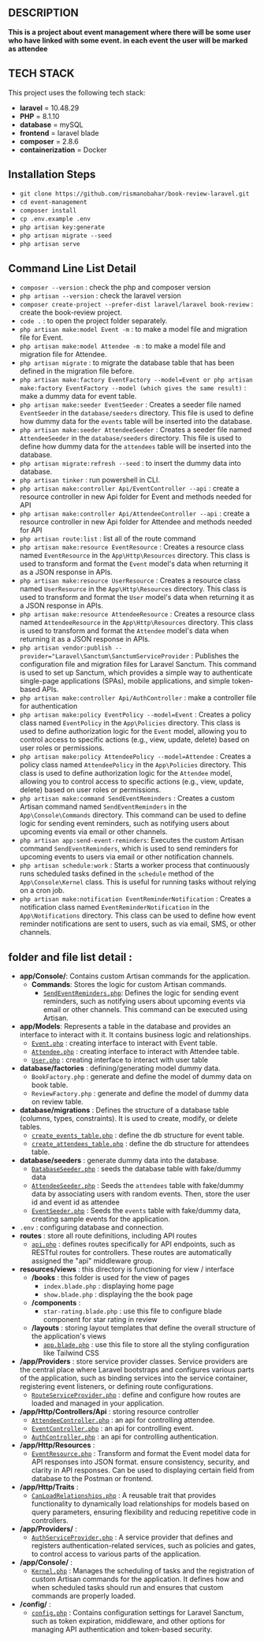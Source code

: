 ## DESCRIPTION

**This is a project about event management where there will be some user who have linked with some event. in each event the user will be marked as attendee**

## TECH STACK

This project uses the following tech stack:
- **laravel** = 10.48.29
- **PHP** = 8.1.10
- **database** = mySQL
- **frontend** = laravel blade
- **composer** = 2.8.6
- **containerization** = Docker

## Installation Steps
                               
- `git clone https://github.com/rismanobahar/book-review-laravel.git`
- `cd event-management`
- `composer install`
- `cp .env.example .env`
- `php artisan key:generate`
- `php artisan migrate --seed`
- `php artisan serve`

## Command Line List Detail

- `composer --version` : check the php and composer version
- `php artisan --version` : check the laravel version
- `composer create-project --prefer-dist laravel/laravel book-review` : create the book-review project.
- `code .` : to open the project folder separately.
- `php artisan make:model Event -m` : to make a model file and migration file for Event.
- `php artisan make:model Attendee -m` : to make a model file and migration file for Attendee.
- `php artisan migrate` : to migrate the database table that has been defined in the migration file before.
- `php artisan make:factory EventFactory --model=Event or php artisan make:factory EventFactory --model (which gives the same result)` : make a dummy data for event table.
- `php artisan make:seeder EventSeeder` : Creates a seeder file named `EventSeeder` in the `database/seeders` directory. This file is used to define how dummy data for the `events` table will be inserted into the database.
- `php artisan make:seeder AttendeeSeeder` : Creates a seeder file named `AttendeeSeeder` in the `database/seeders` directory. This file is used to define how dummy data for the `attendees` table will be inserted into the database.
- `php artisan migrate:refresh --seed` : to insert the dummy data into database.
- `php artisan tinker` : run powershell in CLI.
- `php artisan make:controller Api/EventController --api` : create a resource controller in new Api folder for Event and methods needed for API
- `php artisan make:controller Api/AttendeeController --api` : create a resource controller in new Api folder for Attendee and methods needed for API
- `php artisan route:list` : list all of the route command
- `php artisan make:resource EventResource` : Creates a resource class named
`EventResource` in the `App\Http\Resources` directory. This class is used to transform and format the `Event` model's data when returning it as a JSON response in APIs.
- `php artisan make:resource UserResource` : Creates a resource class named
`UserResource` in the `App\Http\Resources` directory. This class is used to transform and format the `User` model's data when returning it as a JSON response in APIs.
- `php artisan make:resource AttendeeResource` : Creates a resource class named
`AttendeeResource` in the `App\Http\Resources` directory. This class is used to transform and format the `Attendee` model's data when returning it as a JSON response in APIs.
- `php artisan vendor:publish --provider="Laravel\Sanctum\SanctumServiceProvider` : Publishes the configuration file and migration files for Laravel Sanctum. This command is used to set up Sanctum, which provides a simple way to authenticate single-page applications (SPAs), mobile applications, and simple token-based APIs.
- `php artisan make:controller Api/AuthController` : make a controller file for authentication
- `php artisan make:policy EventPolicy --model=Event` : Creates a policy class named `EventPolicy` in the `App\Policies` directory. This class is used to define authorization logic for the `Event` model, allowing you to control access to specific actions (e.g., view, update, delete) based on user roles or permissions.
- `php artisan make:policy AttendeePolicy --model=Attendee` : Creates a policy class named `AttendeePolicy` in the `App\Policies` directory. This class is used to define authorization logic for the `Attendee` model, allowing you to control access to specific actions (e.g., view, update, delete) based on user roles or permissions.
- `php artisan make:command SendEventReminders` : Creates a custom Artisan command named `SendEventReminders` in the `App\Console\Commands` directory. This command can be used to define logic for sending event reminders, such as notifying users about upcoming events via email or other channels.
- `php artisan app:send-event-reminders`: Executes the custom Artisan command `SendEventReminders`, which is used to send reminders for upcoming events to users via email or other notification channels.
- `php artisan schedule:work` : Starts a worker process that continuously runs scheduled tasks defined in the `schedule` method of the `App\Console\Kernel` class. This is useful for running tasks without relying on a cron job.
- `php artisan make:notification EventReminderNotification` : Creates a notification class named `EventReminderNotification` in the `App\Notifications` directory. This class can be used to define how event reminder notifications are sent to users, such as via email, SMS, or other channels.

## folder and file list detail : 

- **app/Console/**: Contains custom Artisan commands for the application.
    - **Commands**: Stores the logic for custom Artisan commands.
        - [`SendEventReminders.php`](/app/Console/Commands/SendEventReminders.php): Defines the logic for sending event reminders, such as notifying users about upcoming events via email or other channels. This command can be executed using Artisan.
- **app/Models**: Represents a table in the database and provides an interface to interact with it. It contains business logic and relationships.
    - [`Event.php`](/app/Models/Event.php) : creating interface to interact with Event table.
    - [`Attendee.php`](/app/Models/Attendee.php) : creating interface to interact with Attendee table.
    - [`User.php`](/app/Models/User.php) : creating interface to interact with user table
- **database/factories** : defining/generating model dummy data.
    - `BookFactory.php` :  generate and define the model of dummy data on book table.
    - `ReviewFactory.php` : generate and define the model of dummy data on review table.
- **database/migrations** : Defines the structure of a database table (columns, types, constraints). It is used to create, modify, or delete tables.
    - [`create_events_table.php`](/database/migrations/2025_04_03_103429_create_events_table.php) : define the db structure for event table.
    - [`create_attendees_table.php`](/database/migrations/2025_04_03_103448_create_attendees_table.php) : define the db structure for attendees table.
- **database/seeders** : generate dummy data into the database.
    - [`DatabaseSeeder.php`](/database/seeders/DatabaseSeeder.php) : seeds the database table with fake/dummy data
    - [`AttendeeSeeder.php`](/database/seeders/AttendeeSeeder.php) : Seeds the `attendees` table with fake/dummy data by associating users with random events. Then, store the user id and event id as attendee
    - [`EventSeeder.php`](/database/seeders/EventSeeder.php) : Seeds the `events` table with fake/dummy data, creating sample events for the application.
- `.env` : configuring database and connection.
- **routes** : store all route definitions, including API routes
    - [`api.php`](/routes/api.php) : defines routes specifically for API endpoints, such as RESTful routes for controllers. These routes are automatically assigned the "api" middleware group.
- **resources/views** : this directory is functioning for view / interface
    - **/books** : this folder is used for the view of pages
        - `index.blade.php` : displaying home page
        - `show.blade.php` : displaying the the book page
    - **/components** : 
        - `star-rating.blade.php` : use this file to configure blade component for star rating in review 
    - **/layouts** : storing layout templates that define the overall structure of the application's views
        - [`app.blade.php`](/resources/views/) : use this file to store all the styling configuration like Tailwind CSS
- **/app/Providers** : store service provider classes.  Service providers are the central place where Laravel bootstraps and configures various parts of the application, such as binding services into the service container, registering event listeners, or defining route configurations.
    - [`RouteServiceProvider.php`](/app/Providers/RouteServiceProvider.php) : define and configure how routes are loaded and managed in your application.
- **/app/Http/Controllers/Api** : storing resource controller
    - [`AttendeeController.php`](/app/Http/Controllers/Api/AttendeeController.php) :  an api for controlling attendee.
    - [`EventController.php`](/app/Http/Controllers/Api/EventController.php) : an api for controlling event.
    - [`AuthController.php`](/app/Http/Controllers/Api/AuthController.php) : an api for controlling authentication.
- **/app/Http/Resources** : 
    - [`EventResource.php`](/app/Http/Resources/EventResource.php) : Transform and format the Event model data for API responses into JSON format. ensure consistency, security, and clarity in API responses. Can be used to displaying certain field from database to the Postman or frontend.
- **/app/Http/Traits** : 
    - [`CanLoadRelationships.php`](/app/Http/Traits/CanLoadRelationships.php) : A reusable trait that provides functionality to dynamically load relationships for models based on query parameters, ensuring flexibility and reducing repetitive code in controllers. 
- **/app/Providers/** :
    - [`AuthServiceProvider.php`](/app/Providers/AuthServiceProvider.php) : A service provider that defines and registers authentication-related services, such as policies and gates, to control access to various parts of the application.
- **/app/Console/** :
    - [`Kernel.php`](/app/Console/Kernel.php) : Manages the scheduling of tasks and the registration of custom Artisan commands for the application. It defines how and when scheduled tasks should run and ensures that custom commands are properly loaded.
- **/config/** : 
    - [`config.php`](/config/sanctum.php) : Contains configuration settings for Laravel Sanctum, such as token expiration, middleware, and other options for managing API authentication and token-based security.
